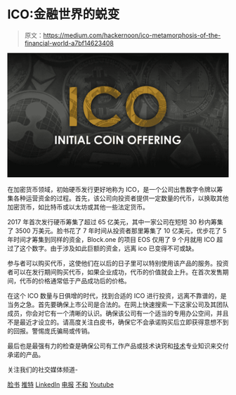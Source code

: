 # ICO:金融世界的蜕变

> 原文：<https://medium.com/hackernoon/ico-metamorphosis-of-the-financial-world-a7bf14623408>

![](img/aa1dcdabd6f65ee165a493bc0029137d.png)

在加密货币领域，初始硬币发行更好地称为 ICO，是一个公司出售数字令牌以筹集各种运营资金的过程。首先，该公司向投资者提供一定数量的代币，以换取其他加密货币，如比特币或以太坊或其他一些法定货币。

2017 年首次发行硬币筹集了超过 65 亿美元，其中一家公司在短短 30 秒内筹集了 3500 万美元。脸书花了 7 年时间从投资者那里筹集了 10 亿美元，优步花了 5 年时间才筹集到同样的资金，Block.one 的项目 EOS 仅用了 9 个月就用 ICO 超过了这个数字。由于涉及如此巨额的资金，远离 ico 已变得不可或缺。

参与者可以购买代币，这使他们在以后的日子里可以特别使用该产品的服务。投资者可以在发行期间购买代币，如果企业成功，代币的价值就会上升。在首次发售期间，代币的价格通常低于产品成功后的价格。

在这个 ICO 数量与日俱增的时代，找到合适的 ICO 进行投资，远离不靠谱的，是当务之急。首先要确保上市公司是合法的。在网上快速搜索一下这家公司及其团队成员，你会对它有一个清晰的认识。确保该公司有一个适当的专用办公空间，并且不是最近才设立的。请高度关注白皮书，确保它不会承诺购买后立即获得意想不到的回报。警惕庞氏骗局或传销。

最后也是最强有力的检查是确保公司有工作产品或技术诀窍和[技术](https://hackernoon.com/tagged/technical)专业知识来交付承诺的产品。

关注我们的社交媒体频道-

[脸书](https://www.facebook.com/Whyral.io/) [推特](https://twitter.com/whyral_official) [LinkedIn](https://www.linkedin.com/company/whyral/) [电报](https://t.me/joinchat/F4jtxhI7hvtbP48aGpINDw) [不和](https://discordapp.com/invite/atG8R9K) [Youtube](https://www.youtube.com/channel/UCrjc0sGAhsZSFzeRWM4Lpog)
